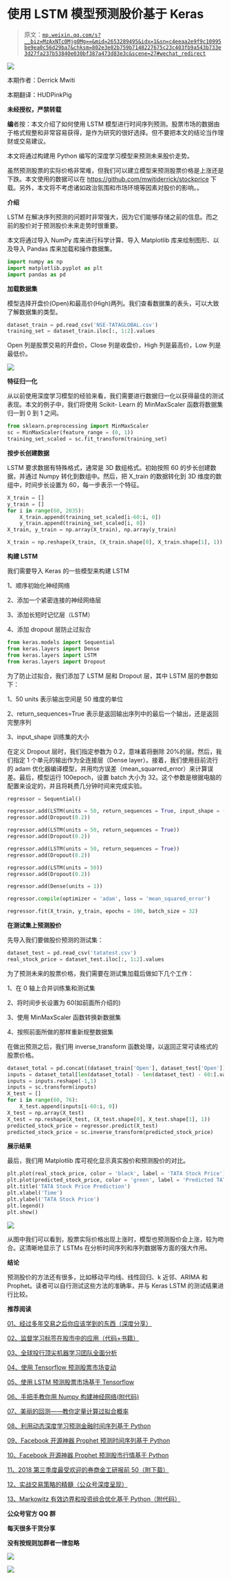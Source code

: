 # 使用 LSTM 模型预测股价基于 Keras

> 原文：[`mp.weixin.qq.com/s?__biz=MzAxNTc0Mjg0Mg==&mid=2653289495&idx=1&sn=c4eeaa2e9f9c10995be9ea0c56d29ba7&chksm=802e3e02b759b7148227675c23c403fb9a543b733e3d27fa237b53840e030bf387a473d83e3c&scene=27#wechat_redirect`](http://mp.weixin.qq.com/s?__biz=MzAxNTc0Mjg0Mg==&mid=2653289495&idx=1&sn=c4eeaa2e9f9c10995be9ea0c56d29ba7&chksm=802e3e02b759b7148227675c23c403fb9a543b733e3d27fa237b53840e030bf387a473d83e3c&scene=27#wechat_redirect)

![](img/35188dab003c50fe79fef56b33de0cea.png)

本期作者：Derrick Mwiti

本期翻译：HUDPinkPig

**未经授权，严禁转载**

**编**者按：本文介绍了如何使用 LSTM 模型进行时间序列预测。股票市场的数据由于格式规整和非常容易获得，是作为研究的很好选择。但不要把本文的结论当作理财或交易建议。 

本文将通过构建用 Python 编写的深度学习模型来预测未来股价走势。

虽然预测股票的实际价格非常难，但我们可以建立模型来预测股票价格是上涨还是下跌。本文使用的数据可以在 https://github.com/mwitiderrick/stockprice 下载。另外，本文将不考虑诸如政治氛围和市场环境等因素对股价的影响。。

**介绍**

LSTM 在解决序列预测的问题时非常强大，因为它们能够存储之前的信息。而之前的股价对于预测股价未来走势时很重要。

 本文将通过导入 NumPy 库来进行科学计算、导入 Matplotlib 库来绘制图形、以及导入 Pandas 库来加载和操作数据集。

```py
import numpy as np
import matplotlib.pyplot as plt
import pandas as pd
```

**加载数据集**

模型选择开盘价(Open)和最高价(High)两列。我们查看数据集的表头，可以大致了解数据集的类型。

```py
dataset_train = pd.read_csv('NSE-TATAGLOBAL.csv')
training_set = dataset_train.iloc[:, 1:2].values
```

Open 列是股票交易的开盘价，Close 列是收盘价，High 列是最高价，Low 列是最低价。

![](img/475d6ac4dbba6ea10bf2c4b56f55333a.png)

**特征归一化**

从以前使用深度学习模型的经验来看，我们需要进行数据归一化以获得最佳的测试表现。本文的例子中，我们将使用 Scikit- Learn 的 MinMaxScaler 函数将数据集归一到 0 到 1 之间。

```py
from sklearn.preprocessing import MinMaxScaler
sc = MinMaxScaler(feature_range = (0, 1))
training_set_scaled = sc.fit_transform(training_set)
```

**按步长创建数据**

LSTM 要求数据有特殊格式，通常是 3D 数组格式。初始按照 60 的步长创建数据，并通过 Numpy 转化到数组中。然后，把 X_train 的数据转化到 3D 维度的数组中，时间步长设置为 60，每一步表示一个特征。

```py
X_train = []
y_train = []
for i in range(60, 2035):
    X_train.append(training_set_scaled[i-60:i, 0])
    y_train.append(training_set_scaled[i, 0])
X_train, y_train = np.array(X_train), np.array(y_train)

X_train = np.reshape(X_train, (X_train.shape[0], X_train.shape[1], 1))
```

**构建 LSTM**

我们需要导入 Keras 的一些模型来构建 LSTM 

1、顺序初始化神经网络

2、添加一个紧密连接的神经网络层

3、添加长短时记忆层（LSTM）

4、添加 dropout 层防止过拟合

```py
from keras.models import Sequential
from keras.layers import Dense
from keras.layers import LSTM
from keras.layers import Dropout
```

为了防止过拟合，我们添加了 LSTM 层和 Dropout 层，其中 LSTM 层的参数如下：

1、50 units 表示输出空间是 50 维度的单位

2、return_sequences=True 表示是返回输出序列中的最后一个输出，还是返回完整序列

3、input_shape 训练集的大小

在定义 Dropout 层时，我们指定参数为 0.2，意味着将删除 20%的层。然后，我们指定 1 个单元的输出作为全连接层（Dense layer）。接着，我们使用目前流行的 adam 优化器编译模型，并用均方误差（mean_squarred_error）来计算误差。最后，模型运行 100epoch，设置 batch 大小为 32。这个参数是根据电脑的配置来设定的，并且将耗费几分钟时间来完成实验。

```py
regressor = Sequential()

regressor.add(LSTM(units = 50, return_sequences = True, input_shape = (X_train.shape[1], 1)))
regressor.add(Dropout(0.2))

regressor.add(LSTM(units = 50, return_sequences = True))
regressor.add(Dropout(0.2))

regressor.add(LSTM(units = 50, return_sequences = True))
regressor.add(Dropout(0.2))

regressor.add(LSTM(units = 50))
regressor.add(Dropout(0.2))

regressor.add(Dense(units = 1))

regressor.compile(optimizer = 'adam', loss = 'mean_squared_error')

regressor.fit(X_train, y_train, epochs = 100, batch_size = 32)
```

**在测试集上预测股价**

先导入我们要做股价预测的测试集：

```py
dataset_test = pd.read_csv('tatatest.csv')
real_stock_price = dataset_test.iloc[:, 1:2].values
```

为了预测未来的股票价格，我们需要在测试集加载后做如下几个工作：

1、在 0 轴上合并训练集和测试集

2、将时间步长设置为 60(如前面所介绍的)

3、使用 MinMaxScaler 函数转换新数据集

4、按照前面所做的那样重新规整数据集

在做出预测之后，我们用 inverse_transform 函数处理，以返回正常可读格式的股票价格。

```py
dataset_total = pd.concat((dataset_train['Open'], dataset_test['Open']), axis = 0)
inputs = dataset_total[len(dataset_total) - len(dataset_test) - 60:].values
inputs = inputs.reshape(-1,1)
inputs = sc.transform(inputs)
X_test = []
for i in range(60, 76):
    X_test.append(inputs[i-60:i, 0])
X_test = np.array(X_test)
X_test = np.reshape(X_test, (X_test.shape[0], X_test.shape[1], 1))
predicted_stock_price = regressor.predict(X_test)
predicted_stock_price = sc.inverse_transform(predicted_stock_price)
```

**展示结果**

最后，我们用 Matplotlib 库可视化显示真实股价和预测股价的对比。

```py
plt.plot(real_stock_price, color = 'black', label = 'TATA Stock Price')
plt.plot(predicted_stock_price, color = 'green', label = 'Predicted TATA Stock Price')
plt.title('TATA Stock Price Prediction')
plt.xlabel('Time')
plt.ylabel('TATA Stock Price')
plt.legend()
plt.show()
```

![](img/06cec11dc9a6fefc7e6c9c33df076f97.png)

从图中我们可以看到，股票实际价格出现上涨时，模型也预测股价会上涨，较为吻合。这清晰地显示了 LSTMs 在分析时间序列和序列数据等方面的强大作用。

**结论**

预测股价的方法还有很多，比如移动平均线、线性回归、k 近邻、ARIMA 和 Prophet。读者可以自行测试这些方法的准确率，并与 Keras LSTM 的测试结果进行比较。

**推荐阅读**

[01、经过多年交易之后你应该学到的东西（深度分享）](https://mp.weixin.qq.com/s?__biz=MzAxNTc0Mjg0Mg==&mid=2653289074&idx=1&sn=e859d363eef9249236244466a1af41b6&chksm=802e3867b759b1717f77e07a51ee5671e8115130c66562577280ba1243cba08218add04f1f00&token=449379994&lang=zh_CN&scene=21#wechat_redirect)

[02、监督学习标签在股市中的应用（代码+书籍）](https://mp.weixin.qq.com/s?__biz=MzAxNTc0Mjg0Mg==&mid=2653289050&idx=1&sn=60043a5c95b877dd329a5fd150ddacc4&chksm=802e384fb759b1598e500087374772059aa21b31ae104b3dca04331cf4b63a233c5e04c1945a&token=449379994&lang=zh_CN&scene=21#wechat_redirect)

[03、全球投行顶尖机器学习团队全面分析](https://mp.weixin.qq.com/s?__biz=MzAxNTc0Mjg0Mg==&mid=2653289018&idx=1&sn=8c411f676c2c0d92b0dd218f041bee4b&chksm=802e382fb759b139ffebf633ac14cdd0f21938e4613fe632d5d9231dab3d2aca95a11628378a&token=449379994&lang=zh_CN&scene=21#wechat_redirect)

[04、使用 Tensorflow 预测股票市场变动](https://mp.weixin.qq.com/s?__biz=MzAxNTc0Mjg0Mg==&mid=2653289014&idx=1&sn=3762d405e332c599a21b48a7dc4df587&chksm=802e3823b759b135928d55044c2729aea9690f86752b680eb973d1a376dc53cfa18287d0060b&token=449379994&lang=zh_CN&scene=21#wechat_redirect)

[05、使用 LSTM 预测股票市场基于 Tensorflow](https://mp.weixin.qq.com/s?__biz=MzAxNTc0Mjg0Mg==&mid=2653289238&idx=1&sn=3144f5792f84455dd53c27a78e8a316c&chksm=802e3903b759b015da88acde4fcbc8547ab3e6acbb5a0897404bbefe1d8a414265d5d5766ee4&token=2020206794&lang=zh_CN&scene=21#wechat_redirect)

[06、手把手教你用 Numpy 构建神经网络(附代码)](https://mp.weixin.qq.com/s?__biz=MzAxNTc0Mjg0Mg==&mid=2653289274&idx=1&sn=f40be8372658c2c79fdd47c03d62e037&chksm=802e392fb759b039435fc6700ef5d45142cdfe72234586bd8de9b8dfabcc3264f2ae826def80&token=1003651614&lang=zh_CN&scene=21#wechat_redirect)

[07、美丽的回测——教你定量计算过拟合概率](https://mp.weixin.qq.com/s?__biz=MzAxNTc0Mjg0Mg==&mid=2653289314&idx=1&sn=87c5a12b23a875966db7be50d11f09cd&chksm=802e3977b759b061675d1988168c1fec06c602e8583fbcc9b76f87008e0c10b702acc85467a0&token=1972390229&lang=zh_CN&scene=21#wechat_redirect)

[08、利用动态深度学习预测金融时间序列基于 Python](https://mp.weixin.qq.com/s?__biz=MzAxNTc0Mjg0Mg==&mid=2653289347&idx=1&sn=bf5d7899bc4a854d4ba9046fdc6fe0d6&chksm=802e3996b759b080287213840987bb0a0c02e4e1d4d7aae23f10a225a92ef6dd922d8006123d&token=290397496&lang=zh_CN&scene=21#wechat_redirect)

[09、Facebook 开源神器 Prophet 预测时间序列基于 Python](https://mp.weixin.qq.com/s?__biz=MzAxNTc0Mjg0Mg==&mid=2653289394&idx=1&sn=24a836136d730aa268605628e683d629&chksm=802e39a7b759b0b1dcf7aaa560699130a907716b71fc9c45ff0e5d236c5ae8ef80ebdb09dbb6&token=290397496&lang=zh_CN&scene=21#wechat_redirect)

[10、Facebook 开源神器 Prophet 预测股市行情基于 Python](https://mp.weixin.qq.com/s?__biz=MzAxNTc0Mjg0Mg==&mid=2653289437&idx=1&sn=f0dca7da8e69e7ba736992cb3d034ce7&chksm=802e39c8b759b0de5bce401c580623d0729ecca69d13926479d36e19aff8c9c9e8a20265afff&token=290397496&lang=zh_CN&scene=21#wechat_redirect)

[11、2018 第三季度最受欢迎的券商金工研报前 50（附下载）](https://mp.weixin.qq.com/s?__biz=MzAxNTc0Mjg0Mg==&mid=2653289358&idx=1&sn=db6e8ab85b08f6e67790ec0e401e586e&chksm=802e399bb759b08d6eec855f9901ea856d0da68c7425cba62791b8948da6ad761a3d88543dad&token=290397496&lang=zh_CN&scene=21#wechat_redirect)

[12、实战交易策略的精髓（公众号深度呈现）](https://mp.weixin.qq.com/s?__biz=MzAxNTc0Mjg0Mg==&mid=2653289447&idx=1&sn=f2948715bf82569a6556d518e56c1f9e&chksm=802e39f2b759b0e4502d1aaac562b87789573b55c76b3c85897d8c9d88dbf9a0b7ee34d86a4e&token=290397496&lang=zh_CN&scene=21#wechat_redirect)

[13、Markowitz 有效边界和投资组合优化基于 Python（附代码）](https://mp.weixin.qq.com/s?__biz=MzAxNTc0Mjg0Mg==&mid=2653289478&idx=1&sn=f8e01a641be021993d8ef2d84e94a299&chksm=802e3e13b759b7055cf27a280c672371008a5564c97c658eee89ce8481396a28d254836ff9af&token=290397496&lang=zh_CN&scene=21#wechat_redirect)

**公众号官方 QQ 群**

**每天****很多干货****分享**

**没有按规则加群者一律忽略**

![](img/5e627ead54417d8ad3ceeb75644445a6.png)

![](img/d5875c72f537c7a79662186e5ecabeca.png)
